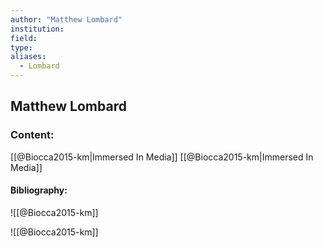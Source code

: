 ```yaml
---
author: "Matthew Lombard"
institution:
field:
type:
aliases:
  - Lombard
---
```


## Matthew Lombard

### Content:
[[@Biocca2015-km|Immersed In Media]]
[[@Biocca2015-km|Immersed In Media]]

#### Bibliography:

![[@Biocca2015-km]]

![[@Biocca2015-km]]